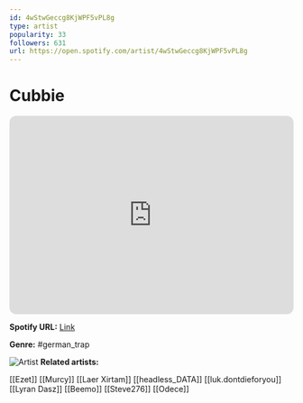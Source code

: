 ```yaml
---
id: 4wStwGeccg8KjWPF5vPL8g
type: artist
popularity: 33
followers: 631
url: https://open.spotify.com/artist/4wStwGeccg8KjWPF5vPL8g
---
```

# Cubbie

<iframe style="border-radius:12px" src="https://open.spotify.com/embed/artist/4wStwGeccg8KjWPF5vPL8g" width="100%" height="352" frameBorder="0" allowfullscreen="" allow="autoplay; clipboard-write; encrypted-media; fullscreen; picture-in-picture" loading="lazy"></iframe>

**Spotify URL:** [Link](https://open.spotify.com/artist/4wStwGeccg8KjWPF5vPL8g)

**Genre:**  #german_trap

![Artist](https://i.scdn.co/image/ab6761610000e5ebf632131ba89613431af0b96f)
**Related artists:**

[[Ezet]]
[[Murcy]]
[[Laer Xirtam]]
[[headless_DATA]]
[[luk.dontdieforyou]]
[[Lyran Dasz]]
[[Beemo]]
[[Steve276]]
[[Odece]]
